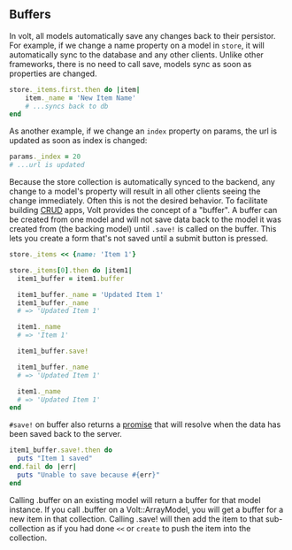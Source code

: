 ## Buffers

In volt, all models automatically save any changes back to their persistor.  For example, if we change a name property on a model in ```store```, it will automatically sync to the database and any other clients.  Unlike other frameworks, there is no need to call save, models sync as soon as properties are changed.

```ruby
store._items.first.then do |item|
    item._name = 'New Item Name'
    # ...syncs back to db
end
```

As another example, if we change an ```index``` property on params, the url is updated as soon as index is changed:

```ruby
params._index = 20
# ...url is updated
```

Because the store collection is automatically synced to the backend, any change to a model's property will result in all other clients seeing the change immediately.  Often this is not the desired behavior.  To facilitate building [CRUD](http://en.wikipedia.org/wiki/Create,_read,_update_and_delete) apps, Volt provides the concept of a "buffer".  A buffer can be created from one model and will not save data back to the model it was created from (the backing model) until ```.save!``` is called on the buffer. This lets you create a form that's not saved until a submit button is pressed.

```ruby
store._items << {name: 'Item 1'}

store._items[0].then do |item1|
  item1_buffer = item1.buffer

  item1_buffer._name = 'Updated Item 1'
  item1_buffer._name
  # => 'Updated Item 1'

  item1._name
  # => 'Item 1'

  item1_buffer.save!

  item1_buffer._name
  # => 'Updated Item 1'

  item1._name
  # => 'Updated Item 1'
end
```

```#save!``` on buffer also returns a [promise](http://opalrb.org/blog/2014/05/07/promises-in-opal/) that will resolve when the data has been saved back to the server.

```ruby
item1_buffer.save!.then do
  puts "Item 1 saved"
end.fail do |err|
  puts "Unable to save because #{err}"
end
```

Calling .buffer on an existing model will return a buffer for that model instance.  If you call .buffer on a Volt::ArrayModel, you will get a buffer for a new item in that collection.  Calling .save! will then add the item to that sub-collection as if you had done ```<<``` or ```create``` to push the item into the collection.
